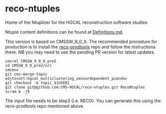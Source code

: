 # reco-ntuples
Home of the Ntuplizer for the HGCAL reconstruction software studies

Ntuple content definitions can be found at [Definitions.md](Definitions.md).

This version is based on CMSSW_9_0_X. The recommended procedure for production is to install the [reco-prodtools](https://github.com/CMS-HGCAL/reco-prodtools) repo and follow the instructions there. NB you may need to use the pending PR version for latest updates.

```
cmsrel CMSSW_9_0_0_pre2
cd CMSSW_9_0_pre2/src
cmsenv
git cms-merge-topic edjtscott:hgcal_multiclustering_sensordependent_piondev
git checkout -b topic_${USER}
git clone git@github.com:CMS-HGCAL/reco-ntuples.git RecoNtuples
scram b -j9
```

The input file needs to be step3 (i.e. RECO). You can generate this using the reco-prodtools repo mentioned above.
